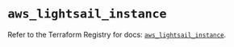# `aws_lightsail_instance`

Refer to the Terraform Registry for docs: [`aws_lightsail_instance`](https://registry.terraform.io/providers/hashicorp/aws/6.4.0/docs/resources/lightsail_instance).
